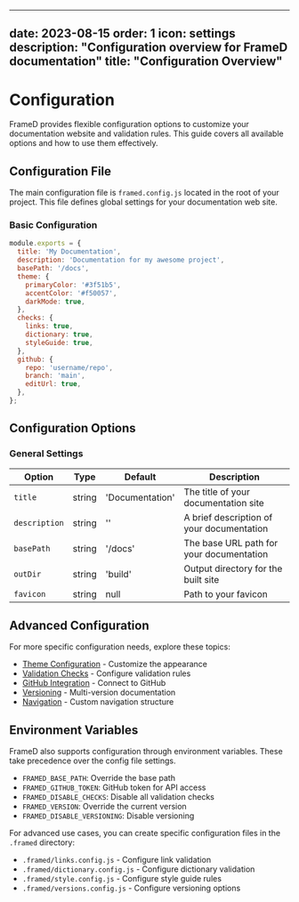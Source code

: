 
---
date: 2023-08-15
order: 1
icon: settings
description: "Configuration overview for FrameD documentation"
title: "Configuration Overview"
---

# Configuration

FrameD provides flexible configuration options to customize your documentation website and validation rules. This guide covers all available options and how to use them effectively.

## Configuration File

The main configuration file is `framed.config.js` located in the root of your project. This file defines global settings for your documentation web site.

### Basic Configuration

```javascript
module.exports = {
  title: 'My Documentation',
  description: 'Documentation for my awesome project',
  basePath: '/docs',
  theme: {
    primaryColor: '#3f51b5',
    accentColor: '#f50057',
    darkMode: true,
  },
  checks: {
    links: true,
    dictionary: true,
    styleGuide: true,
  },
  github: {
    repo: 'username/repo',
    branch: 'main',
    editUrl: true,
  },
};
```

## Configuration Options

### General Settings

| Option | Type | Default | Description |
|--------|------|---------|-------------|
| `title` | string | 'Documentation' | The title of your documentation site |
| `description` | string | '' | A brief description of your documentation |
| `basePath` | string | '/docs' | The base URL path for your documentation |
| `outDir` | string | 'build' | Output directory for the built site |
| `favicon` | string | null | Path to your favicon |

## Advanced Configuration

For more specific configuration needs, explore these topics:

- [Theme Configuration](/docs/getting-started/configuration/theme) - Customize the appearance
- [Validation Checks](/docs/getting-started/configuration/validation) - Configure validation rules
- [GitHub Integration](/docs/getting-started/configuration/github) - Connect to GitHub
- [Versioning](/docs/getting-started/configuration/versioning) - Multi-version documentation
- [Navigation](/docs/getting-started/configuration/navigation) - Custom navigation structure 

## Environment Variables

FrameD also supports configuration through environment variables. These take precedence over the config file settings.

- `FRAMED_BASE_PATH`: Override the base path
- `FRAMED_GITHUB_TOKEN`: GitHub token for API access
- `FRAMED_DISABLE_CHECKS`: Disable all validation checks
- `FRAMED_VERSION`: Override the current version
- `FRAMED_DISABLE_VERSIONING`: Disable versioning

For advanced use cases, you can create specific configuration files in the `.framed` directory:

- `.framed/links.config.js` - Configure link validation
- `.framed/dictionary.config.js` - Configure dictionary validation
- `.framed/style.config.js` - Configure style guide rules
- `.framed/versions.config.js` - Configure versioning options
